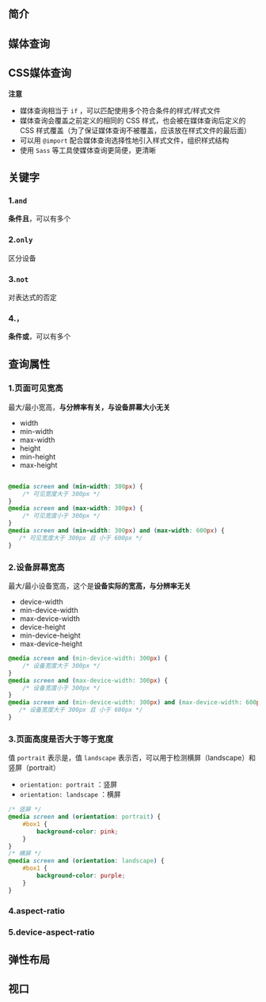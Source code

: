 ## 简介
## 媒体查询

## CSS媒体查询



**注意**

+ 媒体查询相当于 `if` ，可以匹配使用多个符合条件的样式/样式文件
+ 媒体查询会覆盖之前定义的相同的 CSS 样式，也会被在媒体查询后定义的 CSS 样式覆盖（为了保证媒体查询不被覆盖，应该放在样式文件的最后面）
+ 可以用 `@import` 配合媒体查询选择性地引入样式文件，组织样式结构
+ 使用 `Sass` 等工具使媒体查询更简便，更清晰

## 关键字

### 1.`and`

**条件且**，可以有多个

### 2.`only`

区分设备

### 3.`not`

对表达式的否定

### 4.`，`

**条件或**，可以有多个

## 查询属性

### 1.页面可见宽高

最大/最小宽高，**与分辨率有关，与设备屏幕大小无关**

+ width 
+ min-width
+ max-width
+ height
+ min-height
+ max-height

```css

@media screen and (min-width: 300px) {
	/* 可见宽度大于 300px */
}
@media screen and (max-width: 300px) {
	/* 可见宽度小于 300px */
}
@media screen and (min-width: 300px) and (max-width: 600px) {
   /* 可见宽度大于 300px 且 小于 600px */
}
```

### 2.设备屏幕宽高

最大/最小设备宽高，这个是**设备实际的宽高，与分辨率无关**

+ device-width
+ min-device-width
+ max-device-width
+ device-height
+ min-device-height
+ max-device-height

```css
@media screen and (min-device-width: 300px) {
	/* 设备宽度大于 300px */
}
@media screen and (max-device-width: 300px) {
	/* 设备宽度小于 300px */
}
@media screen and (min-device-width: 300px) and (max-device-width: 600px) {
   /* 设备宽度大于 300px 且 小于 600px */
}
```

### 3.页面高度是否大于等于宽度

值 `portrait` 表示是，值 `landscape` 表示否，可以用于检测横屏（landscape）和竖屏（portrait）

+  `orientation: portrait` ：竖屏
+  `orientation: landscape` ：横屏

```css
/* 竖屏 */
@media screen and (orientation: portrait) {
	#box1 {
		background-color: pink;
	}
}
/* 横屏 */
@media screen and (orientation: landscape) {
	#box1 {
		background-color: purple;
	}
}
```

### 4.aspect-ratio



### 5.device-aspect-ratio







## 弹性布局
## 视口